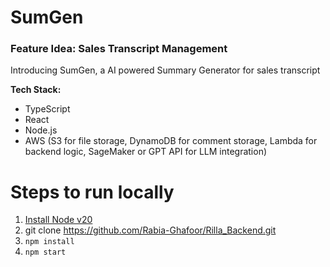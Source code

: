 # SumGen

### Feature Idea: Sales Transcript Management

Introducing SumGen, a AI powered Summary Generator for sales transcript

**Tech Stack:**

- TypeScript
- React
- Node.js
- AWS (S3 for file storage, DynamoDB for comment storage, Lambda for backend logic, SageMaker or GPT API for LLM integration)




# Steps to run locally

1. [Install Node v20](https://nodejs.org/en/download/package-manager)
1. git clone https://github.com/Rabia-Ghafoor/Rilla_Backend.git
1. `npm install`
1. `npm start`
